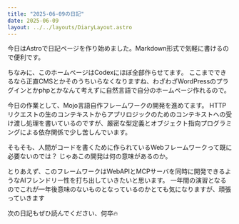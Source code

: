 ```yaml
---
title: "2025-06-09の日記"
date: 2025-06-09
layout: ../../layouts/DiaryLayout.astro
---
```


今日はAstroで日記ページを作り始めました。Markdown形式で気軽に書けるので便利です。

ちなみに、このホームページはCodexにほぼ全部作らせてます。
ここまでできるなら正直CMSとかそのうちいらなくなりますね、わざわざWordPressのプラグインとかphpとかなんて考えずに自然言語で自分のホームページ作れるので。

今日の作業として、Mojo言語自作フレームワークの開発を進めてます。
HTTPリクエストの生のコンテキストからアプリロジックのためのコンテキストへの受け渡し処理を書いているのですが、厳密な型定義とオブジェクト指向プログラミングによる依存関係で少し苦しんでいます。

そもそも、人間がコードを書くために作られているWebフレームワークって既に必要ないのでは？
じゃあこの開発は何の意味があるのか。

とりあえず、このフレームワークはWebAPIとMCPサーバを同時に開発できるようなAIフレンドリー性を打ち出していきたいと思います。
一年間の演習となるのでこれが一年後意味のないものとなっているのかとても気になりますが、頑張っていきます

次の日記もぜひ読んでください、何卒🔥
